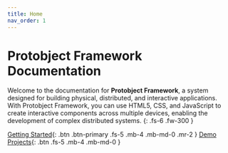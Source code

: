 ```yaml
---
title: Home
nav_order: 1
---
```


# Protobject Framework Documentation

Welcome to the documentation for **Protobject Framework**, a system designed for building physical, distributed, and interactive applications. With Protobject Framework, you can use HTML5, CSS, and JavaScript to create interactive components across multiple devices, enabling the development of complex distributed systems.
{: .fs-6 .fw-300 }

[Getting Started](getstarted.html){: .btn .btn-primary .fs-5 .mb-4 .mb-md-0 .mr-2 }
[Demo Projects](demo.html){: .btn .fs-5 .mb-4 .mb-md-0 }

